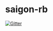 # saigon-rb

[![Gitter](https://badges.gitter.im/Join%20Chat.svg)](https://gitter.im/futureworkz/saigon-rb?utm_source=badge&utm_medium=badge&utm_campaign=pr-badge&utm_content=badge)